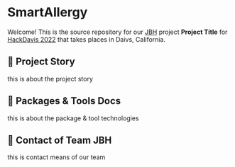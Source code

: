 # SmartAllergy

Welcome! This is the source repository for our [JBH](#) project **Project Title** for [HackDavis 2022](#) that takes places in Daivs, California.

## 🚀 Project Story

this is about the project story

## 🚀 Packages & Tools Docs

this is about the package & tool technologies

## 🚀 Contact of Team JBH

this is contact means of our team
